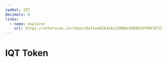 ```yaml
---
symbol: IQT
decimals: 8
links:
  - name: explorer
    url: https://etherscan.io/token/0x51ee82641Ac238BDe34B9859f98F5F311d6E4954
---
```


# IQT Token
